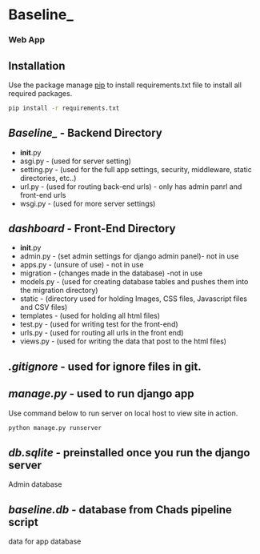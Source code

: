 # **Baseline_** 
### Web App 

## Installation
Use the package manage [pip](https://pip.pypa.io/en/stable/) to install requirements.txt file 
to install all required packages.
```bash
pip install -r requirements.txt
```

## ***Baseline_*** - Backend Directory
- __init__.py
- asgi.py - (used for server setting)
- setting.py - (used for the full app settings, security, middleware, static directories, etc..)
- url.py - (used for routing back-end urls) - only has admin panrl and front-end urls
- wsgi.py - (used for more server settings)

## ***dashboard*** - Front-End Directory
- __init__.py
- admin.py - (set admin settings for django admin panel)- not in use
- apps.py - (unsure of use) - not in use
- migration - (changes made in the database) -not in use
- models.py - (used for creating database tables and pushes them into the migration directory)
- static - (directory used for holding Images, CSS files, Javascript files and CSV files)
- templates - (used for holding all html files)
- test.py - (used for writing test for the front-end)
- urls.py - (used for routing all urls in the front end)
- views.py - (used for writing the data that post to the html files) 

## ***.gitignore*** - used for ignore files in git.

## ***manage.py*** - used to run django app
Use command below to run server on local host to view site in action.
```bash
python manage.py runserver
```

## ***db.sqlite*** - preinstalled once you run the django server
Admin database

## ***baseline.db*** - database from Chads pipeline script
data for app database
